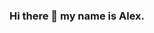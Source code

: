 ### Hi there 👋 my name is Alex. 

<!--
**ossidion/ossidion** is a ✨ _special_ ✨ repository because its `README.md` (this file) appears on your GitHub profile.

Here are some ideas to get you started:

- 🔭 I’m currently working on a shopping cart program for an online camping store. 
- 🌱 I’m currently learning Python and will be looking into Django as my first python framework soon. 
- 👯 I’m looking to collaborate on web development projects using Django.
- 🤔 I’m looking for help with getting into freelance web development using Django.
- 💬 Ask me about any of my repositories!
- 📫 How to reach me: you can reach me at alexinbristol@outlook.com
- ⚡ Fun fact: I used to work as a lemon farmer in QLD, Australia. 
-->
